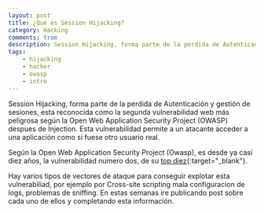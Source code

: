 ```yaml
---
layout: post
title: ¿Que es Session Hijacking?
category: Hacking
comments: true
description: Session Hijacking, forma parte de la perdida de Autenticación y gestión de sesiones, esta reconocida como la segunda vulnerabilidad web más peligrosa según la Open Web Application Security Project (OWASP) despues de Injection. Esta vulnerabilidad permite a un atacante acceder a una aplicación como si fuese otro usuario real.
tags:
    - hijacking
    - hacker
    - owasp
    - intro
---
```



Session Hijacking, forma parte de la perdida de Autenticación y gestión de sesiones, esta reconocida como la segunda vulnerabilidad web más peligrosa según la Open Web Application Security Project (OWASP) despues de Injection. Esta vulnerabilidad permite a un atacante acceder a una aplicación como si fuese otro usuario real.

Según la Open Web Application Security Project (Owasp), es desde ya casi diez años, la vulnerabilidad numero dos, de su [top diez](https://www.owasp.org/index.php/Top_10_2013-A1-Injection){:target="_blank"}. 

Hay varios tipos de vectores de ataque para conseguir explotar esta vulnerabiliad, por ejemplo por Cross-site scripting mala configuracion de logs, problemas de sniffing.  En estas semanas ire publicando post sobre cada uno de ellos y completando esta información.




